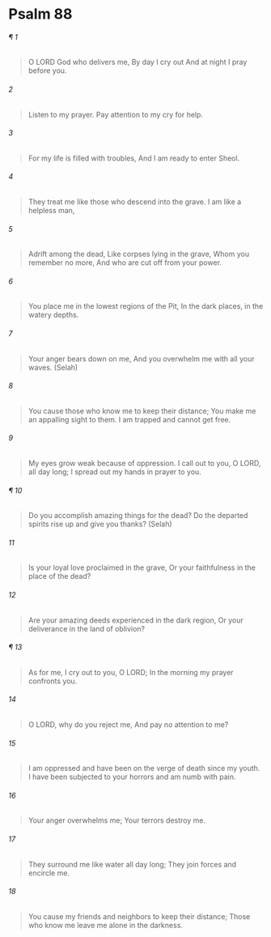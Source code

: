 # Psalm 88
###### ¶ 1
> O LORD God who delivers me,
> By day I cry out
> And at night I pray before you.
###### 2
> Listen to my prayer.
> Pay attention to my cry for help.
###### 3
> For my life is filled with troubles,
> And I am ready to enter Sheol.
###### 4
> They treat me like those who descend into the grave.
> I am like a helpless man,
###### 5
> Adrift among the dead,
> Like corpses lying in the grave,
> Whom you remember no more,
> And who are cut off from your power.
###### 6
> You place me in the lowest regions of the Pit,
> In the dark places, in the watery depths.
###### 7
> Your anger bears down on me,
> And you overwhelm me with all your waves. (Selah)
###### 8
> You cause those who know me to keep their distance;
> You make me an appalling sight to them.
> I am trapped and cannot get free.
###### 9
> My eyes grow weak because of oppression.
> I call out to you, O LORD, all day long;
> I spread out my hands in prayer to you.
###### ¶ 10
> Do you accomplish amazing things for the dead?
> Do the departed spirits rise up and give you thanks? (Selah)
###### 11
> Is your loyal love proclaimed in the grave,
> Or your faithfulness in the place of the dead?
###### 12
> Are your amazing deeds experienced in the dark region,
> Or your deliverance in the land of oblivion?
###### ¶ 13
> As for me, I cry out to you, O LORD;
> In the morning my prayer confronts you.
###### 14
> O LORD, why do you reject me,
> And pay no attention to me?
###### 15
> I am oppressed and have been on the verge of death since my youth.
> I have been subjected to your horrors and am numb with pain.
###### 16
> Your anger overwhelms me;
> Your terrors destroy me.
###### 17
> They surround me like water all day long;
> They join forces and encircle me.
###### 18
> You cause my friends and neighbors to keep their distance;
> Those who know me leave me alone in the darkness.
